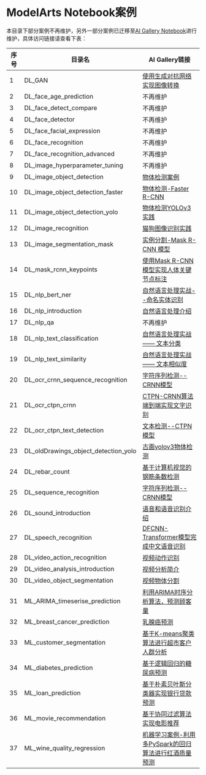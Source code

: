 ModelArts Notebook案例
=======

本目录下部分案例不再维护，另外一部分案例已迁移至[AI Gallery Notebook](https://marketplace.huaweicloud.com/markets/aihub/notebook/list/)进行维护，具体访问链接请查看下表：

| 序号 | 目录名                               | AI Gallery链接                                               |
| ---- | ------------------------------------ | ------------------------------------------------------------ |
| 1    | DL_GAN                               | [使用生成对抗网络实现图像转换](https://marketplace.huaweicloud.com/markets/aihub/notebook/detail/?id=b9d6c5da-5d25-49fa-8967-21a2389218f1) |
| 2    | DL_face_age_prediction               | 不再维护                                                     |
| 3    | DL_face_detect_compare               | 不再维护                                                     |
| 4    | DL_face_detector                     | 不再维护                                                     |
| 5    | DL_face_facial_expression            | 不再维护                                                     |
| 6    | DL_face_recognition                  | 不再维护                                                     |
| 7    | DL_face_recognition_advanced         | 不再维护                                                     |
| 8    | DL_image_hyperparameter_tuning       | 不再维护                                                     |
| 9    | DL_image_object_detection            | [物体检测案例](https://marketplace.huaweicloud.com/markets/aihub/notebook/detail/?id=eb8f0765-2e88-42be-82b1-68ccb7a9f3dd) |
| 10   | DL_image_object_detection_faster     | [物体检测-Faster R-CNN](https://marketplace.huaweicloud.com/markets/aihub/notebook/detail/?id=d245ef84-b1fb-483a-bf18-b33cc5c16efc) |
| 11   | DL_image_object_detection_yolo       | [物体检测YOLOv3实践](https://marketplace.huaweicloud.com/markets/aihub/notebook/detail/?id=a58873d7-9928-4b7d-a3ac-484ddae55539) |
| 12   | DL_image_recognition                 | [猫狗图像识别实践](https://marketplace.huaweicloud.com/markets/aihub/notebook/detail/?id=42d55ef8-0cee-4c2e-a8b9-f7bc27f79ac1) |
| 13   | DL_image_segmentation_mask           | [实例分割-Mask R-CNN 模型](https://marketplace.huaweicloud.com/markets/aihub/notebook/detail/?id=c8ad096c-dd40-482e-9a8f-d7e48a970c01) |
| 14   | DL_mask_rcnn_keypoints               | [使用Mask R-CNN模型实现人体关键节点标注](https://marketplace.huaweicloud.com/markets/aihub/notebook/detail/?id=3a9959c2-83f0-437c-8792-60ba03836ebc) |
| 15   | DL_nlp_bert_ner                      | [自然语言处理实战--命名实体识别](https://marketplace.huaweicloud.com/markets/aihub/notebook/detail/?id=25082a50-b63a-4c5e-b85e-113c6ec3f1ac) |
| 16   | DL_nlp_introduction                  | [自然语言处理介绍](https://marketplace.huaweicloud.com/markets/aihub/notebook/detail/?id=373ee45b-9c98-4a0b-ae48-9a375d123dca) |
| 17   | DL_nlp_qa                            | 不再维护                                                     |
| 18   | DL_nlp_text_classification           | [自然语言处理实战 —— 文本分类](https://marketplace.huaweicloud.com/markets/aihub/notebook/detail/?id=14162afe-c223-4722-9f7e-d88e63fce8a5) |
| 19   | DL_nlp_text_similarity               | [自然语言处理实战 —— 文本相似度](https://marketplace.huaweicloud.com/markets/aihub/notebook/detail/?id=3844bac0-f991-4433-af7c-419520c8c885) |
| 20   | DL_ocr_crnn_sequence_recognition     | [字符序列检测--CRNN模型](https://marketplace.huaweicloud.com/markets/aihub/notebook/detail/?id=19dd4527-72e9-45b5-ac41-441f1db79623) |
| 21   | DL_ocr_ctpn_crnn                     | [CTPN-CRNN算法端到端实现文字识别](https://marketplace.huaweicloud.com/markets/aihub/notebook/detail/?id=3e43ab6f-38fe-4103-9c18-507654602cd0) |
| 22   | DL_ocr_ctpn_text_detection           | [文本检测--CTPN模型](https://marketplace.huaweicloud.com/markets/aihub/notebook/detail/?id=d075bf25-bbbc-45c6-80e7-7b2712552b90) |
| 23   | DL_oldDrawings_object_detection_yolo | [古画yolov3物体检测](https://marketplace.huaweicloud.com/markets/aihub/notebook/detail/?id=3b899070-6dcb-4369-ad95-4aef3e700a5d) |
| 24   | DL_rebar_count                       | [基于计算机视觉的钢筋条数检测](https://marketplace.huaweicloud.com/markets/aihub/notebook/detail/?id=b6df84d8-6b8a-4f44-a530-721d8d150965) |
| 25   | DL_sequence_recognition              | [字符序列检测--CRNN模型](https://marketplace.huaweicloud.com/markets/aihub/notebook/detail/?id=19dd4527-72e9-45b5-ac41-441f1db79623) |
| 26   | DL_sound_introduction                | [语音和语音识别介绍](https://marketplace.huaweicloud.com/markets/aihub/notebook/detail/?id=443cf93f-add8-4967-af61-9f978ecaf6d6) |
| 27   | DL_speech_recognition                | [DFCNN-Transformer模型完成中文语音识别](https://marketplace.huaweicloud.com/markets/aihub/notebook/detail/?id=945ed975-eac8-4c99-8403-a8f0f3095ee5) |
| 28   | DL_video_action_recognition          | [视频动作识别](https://marketplace.huaweicloud.com/markets/aihub/notebook/detail/?id=9a6ce4ce-96f9-48ab-860a-f0b9a73cd71e) |
| 29   | DL_video_analysis_introduction       | [视频分析简介](https://marketplace.huaweicloud.com/markets/aihub/notebook/detail/?id=370ee802-b238-4c7a-956f-9ac7b5b79e01) |
| 30   | DL_video_object_segmentation         | [视频物体分割](https://marketplace.huaweicloud.com/markets/aihub/notebook/detail/?id=9afb9b97-0445-4f4d-ad0a-274c0cdf8c24) |
| 31   | ML_ARIMA_timeserise_prediction       | [利用ARIMA时序分析算法，预测顾客量](https://marketplace.huaweicloud.com/markets/aihub/notebook/detail/?id=9f971acb-5555-48c5-b30e-4fae3af3eaee) |
| 32   | ML_breast_cancer_prediction          | [乳腺癌预测](https://marketplace.huaweicloud.com/markets/aihub/notebook/detail/?id=c1fd01a3-044e-41ec-949a-6e0fecff9e36) |
| 33   | ML_customer_segmentation             | [基于K-means聚类算法进行超市客户人群分析](https://marketplace.huaweicloud.com/markets/aihub/notebook/detail/?id=53e0c763-4f1a-42fe-888c-960eb60317d7) |
| 34   | ML_diabetes_prediction               | [基于逻辑回归的糖尿病预测](https://marketplace.huaweicloud.com/markets/aihub/notebook/detail/?id=a1cc91ee-746f-4149-b2bc-c5b4af5c1eaf) |
| 35   | ML_loan_prediction                   | [基于朴素贝叶斯分类器实现银行贷款预测](https://marketplace.huaweicloud.com/markets/aihub/notebook/detail/?id=201007ca-1c62-4e68-a8b8-f68eedb8e942) |
| 36   | ML_movie_recommendation              | [基于协同过滤算法实现电影推荐](https://marketplace.huaweicloud.com/markets/aihub/notebook/detail/?id=e89af771-8bef-4a0c-b3a1-d8ce0a68b440) |
| 37   | ML_wine_quality_regression           | [机器学习案例-利用多PySpark的回归算法进行红酒质量预测](https://marketplace.huaweicloud.com/markets/aihub/notebook/detail/?id=42f75435-8c34-4ec5-a276-1a12ac3cc481) |

